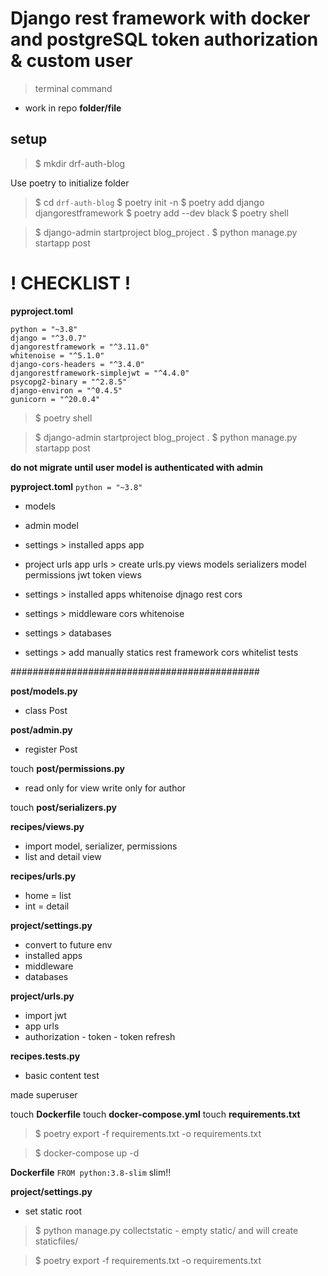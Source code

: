 # Django rest framework with docker and postgreSQL token authorization & custom user


> terminal command
- work in repo
**folder/file**

## setup
> $ mkdir drf-auth-blog

Use poetry to initialize folder 

> $ cd `drf-auth-blog` 
> $ poetry init -n 
> $ poetry add django djangorestframework 
> $ poetry add --dev black 
> $ poetry shell 

> $ django-admin startproject blog_project .
> $ python manage.py startapp post

# ! CHECKLIST ! 
**pyproject.toml**
```[tool.poetry.dependencies]
python = "~3.8"
django = "^3.0.7"
djangorestframework = "^3.11.0"
whitenoise = "^5.1.0"
django-cors-headers = "^3.4.0"
djangorestframework-simplejwt = "^4.4.0"
psycopg2-binary = "^2.8.5"
django-environ = "^0.4.5"
gunicorn = "^20.0.4"
```
> $ poetry shell 

> $ django-admin startproject blog_project .
> $ python manage.py startapp post

**do not migrate until user model is authenticated with admin**

**pyproject.toml**
```python = "~3.8"```

- models
- admin
    model
- settings > installed apps
    app
- project urls
    app urls > create urls.py
        views
            models
            serializers
                model
            permissions
    jwt token views

- settings > installed apps
    whitenoise
    djnago
    rest
    cors
- settings > middleware
    cors 
    whitenoise
- settings > databases
- settings > add manually 
    statics
    rest framework
    cors whitelist
tests

#############################################

**post/models.py**
- class Post

**post/admin.py**
- register Post

touch **post/permissions.py**
- read only for view write only for author

touch **post/serializers.py**


**recipes/views.py**
- import model, serializer, permissions
- list and detail view

**recipes/urls.py**
- home  =  list
- int   =  detail

**project/settings.py**
- convert to future env
- installed apps
- middleware
- databases

**project/urls.py**
- import jwt
- app urls
- authorization - token - token refresh

**recipes.tests.py**
- basic content test

made superuser


touch **Dockerfile**
touch **docker-compose.yml**
touch **requirements.txt**
> $ poetry export -f requirements.txt -o requirements.txt

> $ docker-compose up -d

**Dockerfile**
```FROM python:3.8-slim``` slim!!

**project/settings.py**
- set static root

> $ python manage.py collectstatic 
    - empty static/ and will create staticfiles/

> $ poetry export -f requirements.txt -o requirements.txt

